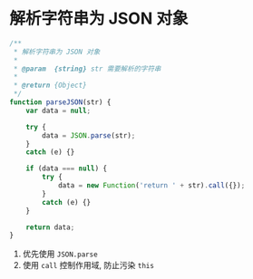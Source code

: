 # 解析字符串为 JSON 对象

```js
/**
 * 解析字符串为 JSON 对象
 *
 * @param  {string} str 需要解析的字符串
 *
 * @return {Object}
 */
function parseJSON(str) {
    var data = null;

    try {
        data = JSON.parse(str);
    }
    catch (e) {}

    if (data === null) {
        try {
            data = new Function('return ' + str).call({});
        }
        catch (e) {}
    }

    return data;
}
```

1. 优先使用 `JSON.parse`
1. 使用 `call` 控制作用域, 防止污染 `this`